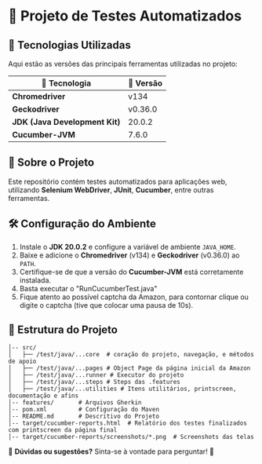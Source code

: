 # 🚀 Projeto de Testes Automatizados

## 📌 Tecnologias Utilizadas

Aqui estão as versões das principais ferramentas utilizadas no projeto:

| 🔧 Tecnologia            | 🌟 Versão |
|-------------------------|----------|
| **Chromedriver**        | v134     |
| **Geckodriver**         | v0.36.0  |
| **JDK (Java Development Kit)** | 20.0.2 |
| **Cucumber-JVM**        | 7.6.0    |

## 📜 Sobre o Projeto
Este repositório contém testes automatizados para aplicações web, utilizando **Selenium WebDriver**, **JUnit**, **Cucumber**, entre outras ferramentas.

## 🛠️ Configuração do Ambiente

1. Instale o **JDK 20.0.2** e configure a variável de ambiente `JAVA_HOME`.
2. Baixe e adicione o **Chromedriver** (v134) e **Geckodriver** (v0.36.0) ao `PATH`.
3. Certifique-se de que a versão do **Cucumber-JVM** está corretamente instalada.
4. Basta executar o "RunCucumberTest.java"
5. Fique atento ao possível captcha da Amazon, para contornar clique ou digite o captcha (tive que colocar uma pausa de 10s).

## 📂 Estrutura do Projeto

```Case-Code_Group/
│-- src/
│   ├── /test/java/...core  # coração do projeto, navegação, e métodos de apoio
│   ├── /test/java/...pages # Object Page da página inicial da Amazon
│   ├── /test/java/...runner # Executor do projeto
│   ├── /test/java/...steps # Steps das .features
│   ├── /test/java/...utilities # Itens utilitários, printscreen, documentação e afins
│-- features/       # Arquivos Gherkin
│-- pom.xml         # Configuração do Maven
│-- README.md       # Descritivo do Projeto
│-- target/cucumber-reports.html  # Relatório dos testes finalizados com printscreen da página final
│-- target/cucumber-reports/screenshots/*.png  # Screenshots das telas
```

📌 **Dúvidas ou sugestões?** Sinta-se à vontade para perguntar! 🚀
